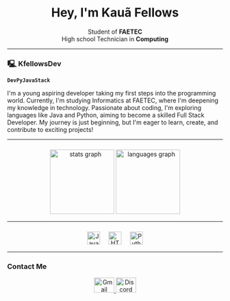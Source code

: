 <h1 align="center">Hey, I'm Kauã Fellows</h1>

<p align="center">
  Student of <strong>FAETEC</strong>  
  <br/>
  High school Technician in <strong>Computing</strong>
</p>

---

### 🖳 KfellowsDev  

**`DevPyJavaStack`**  

I'm a young aspiring developer taking my first steps into the programming world. Currently, I'm studying Informatics at FAETEC, where I'm deepening my knowledge in technology. Passionate about coding, I'm exploring languages like Java and Python, aiming to become a skilled Full Stack Developer. My journey is just beginning, but I'm eager to learn, create, and contribute to exciting projects!

---

### 
<div align="center">
  <img src="https://github-readme-stats.vercel.app/api?username=kfellowsdev&hide_title=false&hide_rank=false&show_icons=true&include_all_commits=true&count_private=true&disable_animations=false&theme=dark&locale=en&hide_border=true" height="150" alt="stats graph" />
  <img src="https://github-readme-stats.vercel.app/api/top-langs?username=kfellowsdev&locale=en&hide_title=false&layout=compact&card_width=320&langs_count=5&theme=dark&hide_border=true" height="150" alt="languages graph" />
</div>

---

###   
<div align="center">
  <img src="https://cdn.jsdelivr.net/gh/devicons/devicon/icons/javascript/javascript-plain.svg" height="30" alt="JavaScript logo" />
  <img width="12" />
  <img src="https://cdn.jsdelivr.net/gh/devicons/devicon/icons/html5/html5-plain.svg" height="30" alt="HTML5 logo" />
  <img width="12" />
  <img src="https://cdn.jsdelivr.net/gh/devicons/devicon/icons/python/python-plain.svg" height="30" alt="Python logo" />
</div>

---

### **Contact Me**  
<div align="center">
  <a href="mailto:turnanzs@gmail.com">
    <img src="https://raw.githubusercontent.com/maurodesouza/profile-readme-generator/master/src/assets/icons/social/gmail/default.svg" width="47" height="35" alt="Gmail logo" />
  </a>

  <a href="https://discord.com/users/KfellowsDev" target="_blank">
    <img src="https://raw.githubusercontent.com/maurodesouza/profile-readme-generator/master/src/assets/icons/social/discord/default.svg" width="47" height="35" alt="Discord logo" />
  </a>
</div>
